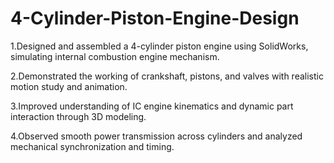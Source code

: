 # 4-Cylinder-Piston-Engine-Design
1.Designed and assembled a 4-cylinder piston engine using SolidWorks, simulating internal combustion engine mechanism.

2.Demonstrated the working of crankshaft, pistons, and valves with realistic motion study and animation.

3.Improved understanding of IC engine kinematics and dynamic part interaction through 3D modeling.

4.Observed smooth power transmission across cylinders and analyzed mechanical synchronization and timing. 

